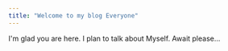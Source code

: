 ```yaml
---
title: "Welcome to my blog Everyone"
---
```


I'm glad you are here. I plan to talk about Myself. Await please...
